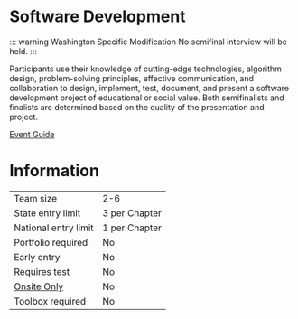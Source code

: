 # Software Development

::: warning Washington Specific Modification
No semifinal interview will be held.
:::

Participants use their knowledge of cutting-edge technologies, algorithm design, problem-solving principles, effective
communication, and collaboration to design, implement,
test, document, and present a software development project
of educational or social value. Both semifinalists and finalists
are determined based on the quality of the presentation and
project.

[Event Guide](https://lwsd.sharepoint.com/:b:/r/sites/GR-JHS-TechnologyStudentAssociation-SCA/Shared%20Documents/23-24/Competition/Event%20Guides/HS%20-%20Software%20Development.pdf)

# Information

|                        |               |
| ---------------------- | ------------- |
| Team size              | 2-6           |
| State entry limit      | 3 per Chapter |
| National entry limit   | 1 per Chapter |
| Portfolio required     | No            |
| Early entry            | No            |
| Requires test          | No            |
| [Onsite Only](/#terms) | No            |
| Toolbox required       | No            |
